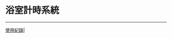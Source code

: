 <!DOCTYPE html>
<html>

<head>
  <meta charset="UTF-8">
</head>

<body>
  <h1>浴室計時系統</h1>
  <hr>
  <nav>
    <a href="https://110302503.neocities.org/">使用紀錄</a>|

</body>

</html>

